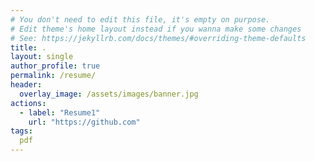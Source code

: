 ```yaml
---
# You don't need to edit this file, it's empty on purpose.
# Edit theme's home layout instead if you wanna make some changes
# See: https://jekyllrb.com/docs/themes/#overriding-theme-defaults
title: .                                                      
layout: single
author_profile: true
permalink: /resume/
header:
  overlay_image: /assets/images/banner.jpg
actions:
  - label: "Resume1"
    url: "https://github.com"
tags:
  pdf
---
```

<div id="adobe-dc-view" style="width: 1024px;"></div>
<script src="https://documentcloud.adobe.com/view-sdk/viewer.js"></script>
<script type="text/javascript">
	document.addEventListener("adobe_dc_view_sdk.ready", function(){ 
	var adobeDCView = new AdobeDC.View({clientId: "665fe064bf6f425bb15ccc4da4bf9faf", divId: "adobe-dc-view"});
		adobeDCView.previewFile({
			content:{location: {url: "https://viraj-vs.github.io/docs/computer-science/resume/Viraj-Singh-Resume.pdf"}},
			metaData:{fileName: "Viraj-Singh-Resume.pdf"}
	  }, {embedMode: "IN_LINE"});
	});
</script>
